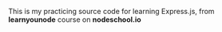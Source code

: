 This is my practicing source code for learning Express.js, from **learnyounode** course on **nodeschool.io**
